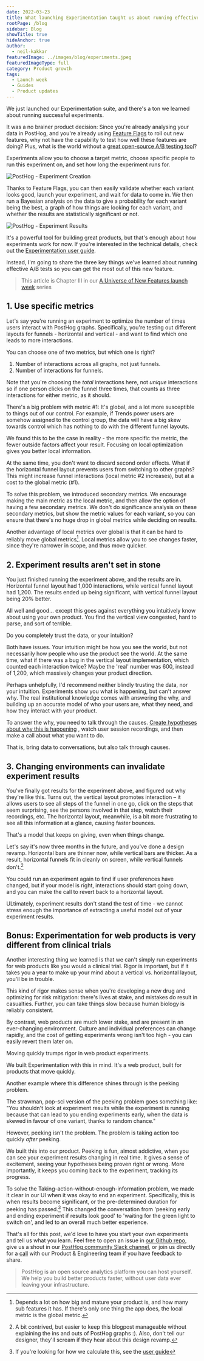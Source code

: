 ```yaml
---
date: 2022-03-23
title: What launching Experimentation taught us about running effective A/B tests
rootPage: /blog
sidebar: Blog
showTitle: true
hideAnchor: true
author:
  - neil-kakkar
featuredImage: ../images/blog/experiments.jpeg
featuredImageType: full
category: Product growth
tags:
  - Launch week
  - Guides
  - Product updates
---
```


We just launched our Experimentation suite, and there's a ton we learned about running successful experiments.

It was a no brainer product decision: Since you're already analysing your data in PostHog, and you're already using [Feature Flags](/product/feature-flags) to roll out new features, why not have the capability to test how well these features are doing? Plus, what is the world without a [great open-source A/B testing tool](/blog/best-open-source-ab-testing-tools)?

Experiments allow you to choose a target metric, choose specific people to run this experiment on, and set how long the experiment runs for.

![PostHog - Experiment Creation](../images/blog/experimentation/experiment-creation.png)

Thanks to Feature Flags, you can then easily validate whether each variant looks good, launch your experiment, and wait for data to come in. We then run a Bayesian analysis on the data to give a probability for each variant being the best, a graph of how things are looking for each variant, and whether the results are statistically significant or not.

![PostHog - Experiment Results](../images/blog/experimentation/experiment-results.png)

It's a powerful tool for building great products, but that's enough about how experiments work for now. If you're interested in the technical details, check out the [Experimentation user guide](/docs/user-guides/experimentation).  

Instead, I'm going to share the three key things we've learned about running effective A/B tests so you can get the most out of this new feature.

> This article is Chapter III in our [A Universe of New Features launch week](/blog/launch-week-universe-of-new-features) series


## 1. Use specific metrics

Let's say you're running an experiment to optimize the number of times users interact with PostHog graphs. Specifically, you're testing out different layouts for funnels - horizontal and vertical - and want to find which one leads to more interactions.

You can choose one of two metrics, but which one is right?

1. Number of interactions across all graphs, not just funnels.
2. Number of interactions for funnels.

Note that you're choosing the _total_ interactions here, not _unique_ interactions so if one person clicks on the funnel three times, that counts as three interactions for either metric, as it should.

There's a big problem with metric #1: It's global, and a lot more susceptible to things out of our control. For example, if Trends power users are somehow assigned to the control group, the data will have a big skew towards control which has nothing to do with the different funnel layouts.

We found this to be the case in reality - the more specific the metric, the fewer outside factors affect your result. Focusing on local optimization gives you better local information.

At the same time, you don't want to discard second order effects. What if the horizontal funnel layout prevents users from switching to other graphs? This might increase funnel interactions (local metric #2 increases), but at a cost to the global metric (#1).

To solve this problem, we introduced secondary metrics. We encourage making the main metric as the local metric, and then allow the option of having a few secondary metrics. We don't do significance analysis on these secondary metrics, but show the metric values for each variant, so you can ensure that there's no huge drop in global metrics while deciding on results.

Another advantage of local metrics over global is that it can be hard to reliably move global metrics[^2]. Local metrics allow you to see changes faster, since they're narrower in scope, and thus move quicker.

[^2]: Depends a lot on how big and mature your product is, and how many sub features it has. If there's only one thing the app does, the local metric is the global metric.

## 2. Experiment results aren't set in stone

You just finished running the experiment above, and the results are in. Horizontal funnel layout had 1,000 interactions, while vertical funnel layout had 1,200. The results ended up being significant, with vertical funnel layout being 20% better.

All well and good... except this goes against everything you intuitively know about using your own product. You find the vertical view congested, hard to parse, and sort of terrible.

Do you completely trust the data, or your intuition?

Both have issues. Your intuition might be how you see the world, but not necessarily how people who use the product see the world. At the same time, what if there was a bug in the vertical layout implementation, which counted each interaction twice? Maybe the 'real' number was 600, instead of 1,200, which massively changes your product direction.

Perhaps unhelpfully, I'd recommend neither blindly trusting the data, nor your intuition. Experiments show you what is happening, but can't answer why. The real institutional knowledge comes with answering the why, and building up an accurate model of who your users are, what they need, and how they interact with your product.

To answer the why, you need to talk through the causes. <a target='_blank' rel="noopener" href='https://neilkakkar.com/Bayes-Theorem-Framework-for-Critical-Thinking.html'> Create hypotheses about why this is happening</a> , watch user session recordings, and then make a call about what you want to do.

That is, bring data to conversations, but also talk through causes.

## 3. Changing environments can invalidate experiment results

You've finally got results for the experiment above, and figured out why they're like this. Turns out, the vertical layout promotes interaction – it allows users to see all steps of the funnel in one go, click on the steps that seem surprising, see the persons involved in that step, watch their recordings, etc. The horizontal layout, meanwhile, is a bit more frustrating to see all this information at a glance, causing faster bounces.

That's a model that keeps on giving, even when things change.

Let's say it's now three months in the future, and you've done a design revamp. Horizontal bars are thinner now, while vertical bars are thicker. As a result, horizontal funnels fit in cleanly on screen, while vertical funnels don't.[^4]

You could run an experiment again to find if user preferences have changed, but if your model is right, interactions should start going down, and you can make the call to revert back to a horizontal layout.

[^4]: A bit contrived, but easier to keep this blogpost manageable without explaining the ins and outs of PostHog graphs :). Also, don't tell our designer, they'll scream if they hear about this design revamp.

ULtimately, experiment results don't stand the test of time - we cannot stress enough the importance of extracting a useful model out of your experiment results.

## Bonus: Experimentation for web products is very different from clinical trials

Another interesting thing we learned is that we can't simply run experiments for web products like you would a clinical trial. Rigor is important, but if it takes you a year to make up your mind about a vertical vs. horizontal layout, you'll be in trouble.

This kind of rigor makes sense when you're developing a new drug and optimizing for risk mitigation: there's lives at stake, and mistakes do result in casualties. Further, you can take things slow because human biology is reliably consistent.

By contrast, web products are much lower stake, and are present in an ever-changing environment. Culture and individual preferences can change rapidly, and the cost of getting experiments wrong isn't too high - you can easily revert them later on.

Moving quickly trumps rigor in web product experiments.

We built Experimentation with this in mind. It's a web product, built for products that move quickly.

Another example where this difference shines through is the peeking problem.

The strawman, pop-sci version of the peeking problem goes something like: "You shouldn't look at experiment results while the experiment is running because that can lead to you ending experiments early, when the data is skewed in favour of one variant, thanks to random chance."

However, peeking isn't the problem. The problem is taking action too quickly _after_ peeking.

We built this into our product. Peeking is fun, almost addictive, when you can see your experiment results changing in real time. It gives a sense of excitement, seeing your hypotheses being proven right or wrong. More importantly, it keeps you coming back to the experiment, tracking its progress.

To solve the Taking-action-without-enough-information problem, we made it clear in our UI when it was okay to end an experiment. Specifically, this is when results become significant, or the pre-determined duration for peeking has passed.[^1] This changed the conversation from 'peeking early and ending experiment if results look good' to 'waiting for the green light to switch on', and led to an overall much better experience.

[^1]: If you're looking for how we calculate this, see the [user guide](/docs/user-guides/experimentation)

That's all for this post, we'd love to have you start your own experiments and tell us what you learn. Feel free to open an issue in [our Github repo](https://github.com/PostHog/posthog), give us a shout in our [PostHog community Slack channel](/slack), or join us directly for a [call](https://calendly.com/posthog-feedback) with our Product & Engineering team if you have feedback to share.

> PostHog is an open source analytics platform you can host yourself. We help you build better products faster, without user data ever leaving your infrastructure.

<ArrayCTA />
